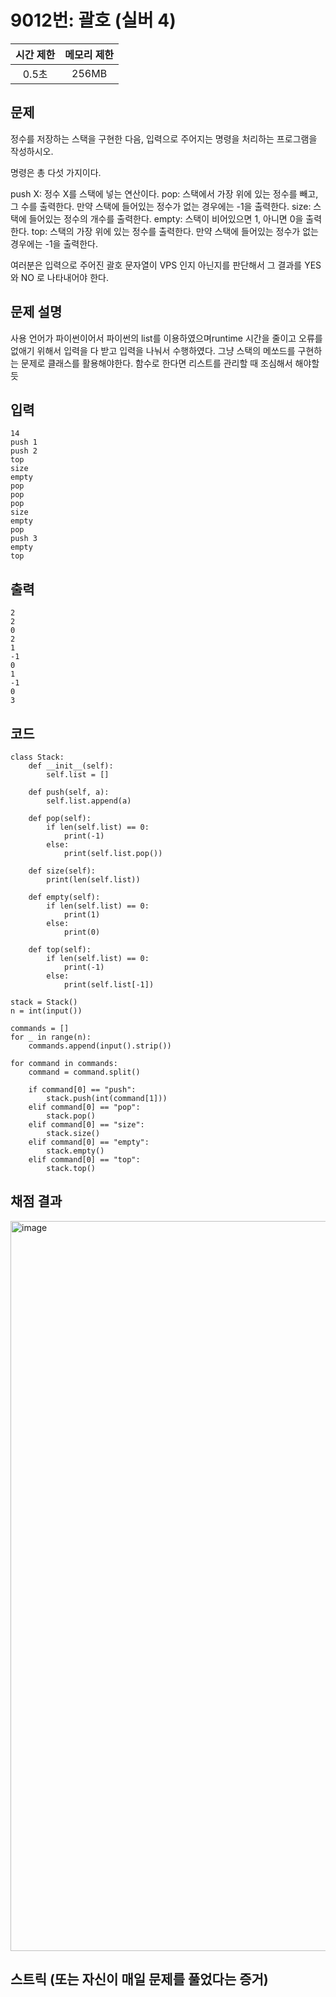 # 9012번: 괄호 (실버 4)
|시간 제한|메모리 제한|
|:--:|:--:|
|0.5초|256MB|

## 문제
정수를 저장하는 스택을 구현한 다음, 입력으로 주어지는 명령을 처리하는 프로그램을 작성하시오.

명령은 총 다섯 가지이다.

push X: 정수 X를 스택에 넣는 연산이다.
pop: 스택에서 가장 위에 있는 정수를 빼고, 그 수를 출력한다. 만약 스택에 들어있는 정수가 없는 경우에는 -1을 출력한다.
size: 스택에 들어있는 정수의 개수를 출력한다.
empty: 스택이 비어있으면 1, 아니면 0을 출력한다.
top: 스택의 가장 위에 있는 정수를 출력한다. 만약 스택에 들어있는 정수가 없는 경우에는 -1을 출력한다.

여러분은 입력으로 주어진 괄호 문자열이 VPS 인지 아닌지를 판단해서 그 결과를 YES 와 NO 로 나타내어야 한다. 
## 문제 설명
사용 언어가 파이썬이어서 파이썬의 list를 이용하였으며runtime 시간을 줄이고 오류를 없애기 위해서 입력을 다 받고 입력을 나눠서 수행하였다.
그냥 스택의 메쏘드를 구현하는 문제로 클래스를 활용해야한다. 함수로 한다면 리스트를 관리할 때 조심해서 해야할듯

## 입력
```
14
push 1
push 2
top
size
empty
pop
pop
pop
size
empty
pop
push 3
empty
top
```

## 출력
```
2
2
0
2
1
-1
0
1
-1
0
3
```
## 코드
```
class Stack:
    def __init__(self):
        self.list = []

    def push(self, a):
        self.list.append(a)

    def pop(self):
        if len(self.list) == 0:
            print(-1)
        else:
            print(self.list.pop())

    def size(self):
        print(len(self.list))

    def empty(self):
        if len(self.list) == 0:
            print(1)
        else:
            print(0)

    def top(self):
        if len(self.list) == 0:
            print(-1)
        else:
            print(self.list[-1])

stack = Stack()
n = int(input())

commands = []
for _ in range(n):
    commands.append(input().strip())

for command in commands:
    command = command.split()
    
    if command[0] == "push":
        stack.push(int(command[1]))
    elif command[0] == "pop":
        stack.pop()
    elif command[0] == "size":
        stack.size()
    elif command[0] == "empty":
        stack.empty()
    elif command[0] == "top":
        stack.top()

```

## 채점 결과
<img width="1168" alt="image" src="https://github.com/user-attachments/assets/439a82e0-f547-45f2-b763-844131447c85">


## 스트릭 (또는 자신이 매일 문제를 풀었다는 증거)
